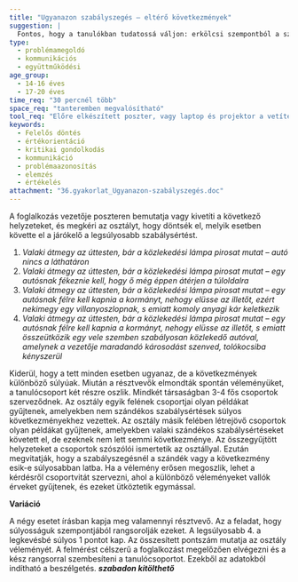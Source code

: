 ```yaml
---
title: "Ugyanazon szabályszegés – eltérő következmények"
suggestion: | 
  Fontos, hogy a tanulókban tudatossá váljon: erkölcsi szempontból a szándékot kell mérlegelni. A jogi megítélésnél azonban többnyire a következmények mérvadóak, a szándékosság hiánya legfeljebb mentő körülményként merülhet fel (pl.: egy közlekedési balesetnél).
type:
  - problémamegoldó
  - kommunikációs
  - együttműködési
age_group:
  - 14-16 éves
  - 17-20 éves
time_req: "30 percnél több"
space_req: "tanteremben megvalósítható"
tool_req: "Előre elkészített poszter, vagy laptop és projektor a vetítéshez, papír, írószer. Ha előzetes felmérés készül, akkor az esetleírások kinyomtatva valamennyi résztvevőnek."
keywords: 
  - Felelős döntés
  - értékorientáció
  - kritikai gondolkodás
  - kommunikáció
  - problémaazonosítás
  - elemzés
  - értékelés
attachment: "36.gyakorlat_Ugyanazon-szabályszegés.doc"
---
```


 A foglalkozás vezetője poszteren bemutatja vagy kivetíti a következő helyzeteket, és megkéri az osztályt, hogy döntsék el, melyik esetben követte el a járókelő a legsúlyosabb szabálysértést.  

1. _Valaki átmegy az úttesten, bár a közlekedési lámpa pirosat mutat – autó nincs a láthatáron_
2. _Valaki átmegy az úttesten, bár a közlekedési lámpa pirosat mutat – egy autósnak fékeznie kell, hogy ő még éppen átérjen a túloldalra_
3. _Valaki átmegy az úttesten, bár a közlekedési lámpa pirosat mutat – egy autósnak félre kell kapnia a kormányt, nehogy elüsse az illetőt, ezért nekimegy egy villanyoszlopnak, s emiatt komoly anyagi kár keletkezik_
4. _Valaki átmegy az úttesten, bár a közlekedési lámpa pirosat mutat – egy autósnak félre kell kapnia a kormányt, nehogy elüsse az illetőt, s emiatt összeütközik egy vele szemben szabályosan közlekedő autóval, amelynek a vezetője maradandó károsodást szenved, tolókocsiba kényszerül_

Kiderül, hogy a tett minden esetben ugyanaz, de a következmények különböző súlyúak. Miután a résztvevők elmondták spontán véleményüket, a tanulócsoport két részre oszlik. Mindkét társaságban 3-4 fős csoportok szerveződnek. Az osztály egyik felének csoportjai olyan példákat gyűjtenek, amelyekben nem szándékos szabálysértések súlyos következményekhez vezettek. Az osztály másik felében létrejövő csoportok olyan példákat gyűjtenek, amelyekben valaki szándékos szabálysértéseket követett el, de ezeknek nem lett semmi következménye. Az összegyűjtött helyzeteket a csoportok szószólói ismertetik az osztállyal. Ezután megvitatják, hogy a szabályszegésnél a szándék vagy a következmény esik-e súlyosabban latba. Ha a vélemény erősen megoszlik, lehet a kérdésről csoportvitát szervezni, ahol a különböző véleményeket vallók érveket gyűjtenek, és ezeket ütköztetik egymással.  

**Variáció**

A négy esetet írásban kapja meg valamennyi résztvevő. Az a feladat, hogy súlyosságuk szempontjából rangsorolják ezeket. A legsúlyosabb 4\. a legkevésbé súlyos 1 pontot kap. Az összesített pontszám mutatja az osztály véleményét. A felmérést célszerű a foglalkozást megelőzően elvégezni és a kész rangsorral szembesíteni a tanulócsoportot. Ezekből az adatokból indítható a beszélgetés. _**szabadon kitölthető**_   
  
